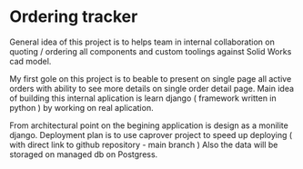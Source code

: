 # Ordering tracker

General idea of this project is to helps team in internal collaboration on quoting / ordering all components and custom toolings against Solid Works cad model.

My first gole on this project is to beable to present on single page all active orders with ability to see more details on single order detail page.
Main idea of building this internal aplication is learn django ( framework written in python ) by working on real aplication.

From architectural point on the begining application is design as a monilite django.
Deployment plan is to use caprover project to speed up deploying ( with direct link to github repository - main branch )
Also the data will be storaged on managed db on Postgress.
